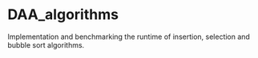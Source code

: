 # DAA_algorithms
Implementation and benchmarking the runtime of insertion, selection and bubble sort algorithms.

